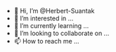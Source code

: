 - 👋 Hi, I’m @Herbert-Suantak
- 👀 I’m interested in ...
- 🌱 I’m currently learning ...
- 💞️ I’m looking to collaborate on ...
- 📫 How to reach me ...

<!---
Herbert-Suantak/Herbert-Suantak is a ✨ special ✨ repository because its `README.md` (this file) appears on your GitHub profile.
You can click the Preview link to take a look at your changes.
--->
